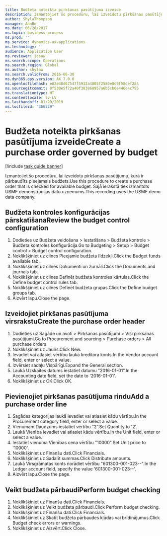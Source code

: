 ```yaml
---
title: Budžeta noteikta pirkšanas pasūtījuma izveide
description: Izmantojiet šo procedūru, lai izveidotu pirkšanas pasūtījumu, kurā ir pārbaudīts pieejamais budžets.
author: ShylaThompson
manager: AnnBe
ms.date: 06/20/2017
ms.topic: business-process
ms.prod: ''
ms.service: dynamics-ax-applications
ms.technology: ''
audience: Application User
ms.reviewer: josaw
ms.search.scope: Operations
ms.search.region: Global
ms.author: shylaw
ms.search.validFrom: 2016-06-30
ms.dyn365.ops.version: AX 7.0.0
ms.openlocfilehash: e82e40d67547f5932a4805f2580e8c9f58def284
ms.sourcegitcommit: 0f530e5f72a40f383868957a6b5cb0e446e4c795
ms.translationtype: HT
ms.contentlocale: lv-LV
ms.lasthandoff: 01/29/2019
ms.locfileid: "366539"
---
```

# <a name="create-a-purchase-order-governed-by-budget"></a><span data-ttu-id="a8610-103">Budžeta noteikta pirkšanas pasūtījuma izveide</span><span class="sxs-lookup"><span data-stu-id="a8610-103">Create a purchase order governed by budget</span></span>

[!include [task guide banner](../../includes/task-guide-banner.md)]

<span data-ttu-id="a8610-104">Izmantojiet šo procedūru, lai izveidotu pirkšanas pasūtījumu, kurā ir pārbaudīts pieejamais budžets.</span><span class="sxs-lookup"><span data-stu-id="a8610-104">Use this procedure to create a purchase order that is checked for available budget.</span></span> <span data-ttu-id="a8610-105">Šajā ierakstā tiek izmantots USMF demonstrācijas datu uzņēmums.</span><span class="sxs-lookup"><span data-stu-id="a8610-105">This recording uses the USMF demo data company.</span></span>


## <a name="review-the-budget-control-configuration"></a><span data-ttu-id="a8610-106">Budžeta kontroles konfigurācijas pārskatīšana</span><span class="sxs-lookup"><span data-stu-id="a8610-106">Review the budget control configuration</span></span>
1. <span data-ttu-id="a8610-107">Dodieties uz Budžeta veidošana > Iestatīšana > Budžeta kontrole > Budžeta kontroles konfigurācija.</span><span class="sxs-lookup"><span data-stu-id="a8610-107">Go to Budgeting > Setup > Budget control > Budget control configuration.</span></span>
2. <span data-ttu-id="a8610-108">Noklikšķiniet uz cilnes Pieejamie budžeta līdzekļi.</span><span class="sxs-lookup"><span data-stu-id="a8610-108">Click the Budget funds available tab.</span></span>
3. <span data-ttu-id="a8610-109">Noklikšķiniet uz cilnes Dokumenti un žurnāli.</span><span class="sxs-lookup"><span data-stu-id="a8610-109">Click the Documents and journals tab.</span></span>
4. <span data-ttu-id="a8610-110">Noklikšķiniet uz cilnes Definēt budžeta kontroles kārtulas.</span><span class="sxs-lookup"><span data-stu-id="a8610-110">Click the Define budget control rules tab.</span></span>
5. <span data-ttu-id="a8610-111">Noklikšķiniet uz cilnes Definēt budžeta grupas.</span><span class="sxs-lookup"><span data-stu-id="a8610-111">Click the Define budget groups tab.</span></span>
6. <span data-ttu-id="a8610-112">Aizvērt lapu.</span><span class="sxs-lookup"><span data-stu-id="a8610-112">Close the page.</span></span>

## <a name="create-the-purchase-order-header"></a><span data-ttu-id="a8610-113">Izveidojiet pirkšanas pasūtījuma virsrakstu</span><span class="sxs-lookup"><span data-stu-id="a8610-113">Create the purchase order header</span></span>
1. <span data-ttu-id="a8610-114">Dodieties uz Sagāde un avoti > Pirkšanas pasūtījumi > Visi pirkšanas pasūtījumi.</span><span class="sxs-lookup"><span data-stu-id="a8610-114">Go to Procurement and sourcing > Purchase orders > All purchase orders.</span></span>
2. <span data-ttu-id="a8610-115">Noklikšķiniet uz Jauns.</span><span class="sxs-lookup"><span data-stu-id="a8610-115">Click New.</span></span>
3. <span data-ttu-id="a8610-116">Ievadiet vai atlasiet vērtību laukā kreditora konts.</span><span class="sxs-lookup"><span data-stu-id="a8610-116">In the Vendor account field, enter or select a value.</span></span>
4. <span data-ttu-id="a8610-117">Izvērsiet sadaļu Vispārīgi.</span><span class="sxs-lookup"><span data-stu-id="a8610-117">Expand the General section.</span></span>
5. <span data-ttu-id="a8610-118">Laukā Uzskaites datums iestatiet datumu "2016-01-01".</span><span class="sxs-lookup"><span data-stu-id="a8610-118">In the Accounting date field, set the date to '2016-01-01'.</span></span>
6. <span data-ttu-id="a8610-119">Noklikšķiniet uz OK.</span><span class="sxs-lookup"><span data-stu-id="a8610-119">Click OK.</span></span>

## <a name="add-a-purchase-order-line"></a><span data-ttu-id="a8610-120">Pievienojiet pirkšanas pasūtījuma rindu</span><span class="sxs-lookup"><span data-stu-id="a8610-120">Add a purchase order line</span></span>
1. <span data-ttu-id="a8610-121">Sagādes kategorijas laukā ievadiet vai atlasiet kādu vērtību.</span><span class="sxs-lookup"><span data-stu-id="a8610-121">In the Procurement category field, enter or select a value.</span></span>
2. <span data-ttu-id="a8610-122">Vienumam Daudzums iestatiet vērtību “2”.</span><span class="sxs-lookup"><span data-stu-id="a8610-122">Set Quantity to '2'.</span></span>
3. <span data-ttu-id="a8610-123">Laukā Vienība ievadiet vai atlasiet kādu vērtību.</span><span class="sxs-lookup"><span data-stu-id="a8610-123">In the Unit field, enter or select a value.</span></span>
4. <span data-ttu-id="a8610-124">Iestatiet vienuma Vienības cena vērtību "10000".</span><span class="sxs-lookup"><span data-stu-id="a8610-124">Set Unit price to '10000'.</span></span>
5. <span data-ttu-id="a8610-125">Noklikšķiniet uz Finanšu dati.</span><span class="sxs-lookup"><span data-stu-id="a8610-125">Click Financials.</span></span>
6. <span data-ttu-id="a8610-126">Noklikšķiniet uz Sadalīt summas.</span><span class="sxs-lookup"><span data-stu-id="a8610-126">Click Distribute amounts.</span></span>
7. <span data-ttu-id="a8610-127">Laukā Virsgrāmatas konts norādiet vērtību "601300-001-023--".</span><span class="sxs-lookup"><span data-stu-id="a8610-127">In the Ledger account field, specify the value '601300-001-023--'.</span></span>
8. <span data-ttu-id="a8610-128">Aizvērt lapu.</span><span class="sxs-lookup"><span data-stu-id="a8610-128">Close the page.</span></span>

## <a name="perform-budget-checking"></a><span data-ttu-id="a8610-129">Veikt budžeta pārbaudi</span><span class="sxs-lookup"><span data-stu-id="a8610-129">Perform budget checking</span></span>
1. <span data-ttu-id="a8610-130">Noklikšķiniet uz Finanšu dati.</span><span class="sxs-lookup"><span data-stu-id="a8610-130">Click Financials.</span></span>
2. <span data-ttu-id="a8610-131">Noklikšķiniet uz Veikt budžeta pārbaudi.</span><span class="sxs-lookup"><span data-stu-id="a8610-131">Click Perform budget checking.</span></span>
3. <span data-ttu-id="a8610-132">Noklikšķiniet uz Finanšu dati.</span><span class="sxs-lookup"><span data-stu-id="a8610-132">Click Financials.</span></span>
4. <span data-ttu-id="a8610-133">Noklikšķiniet uz Skatīt budžeta pārbaudes kļūdas vai brīdinājumus.</span><span class="sxs-lookup"><span data-stu-id="a8610-133">Click Budget check errors or warnings.</span></span>
5. <span data-ttu-id="a8610-134">Noklikšķiniet uz Aizvērt.</span><span class="sxs-lookup"><span data-stu-id="a8610-134">Click Close.</span></span>

